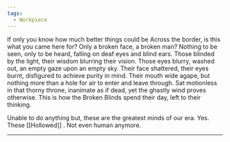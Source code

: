 ```yaml
---
tags:
  - Workpiece
---
```

If only you know how much better things could be
Across the border, is this what you came here for?
Only a broken face, a broken man?
Nothing to be seen, only to be heard, falling on deaf eyes and blind ears.
Those blinded by the light, their wisdom blurring their vision.
Those eyes blurry, washed out, an empty gaze upon an empty sky.
Their face shattered, their eyes burnt, disfigured to achieve purity in mind.
Their mouth wide agape, but nothing more than a hole for air to enter and leave through.
Sat motionless in that thorny throne, inanimate as if dead, yet the ghastly wind proves otherwise.
This is how the Broken Blinds spend their day, left to their thinking.



Unable to do anything but, these are the greatest minds of our era.
Yes. These [[Hollowed]] . Not even human anymore.

---
